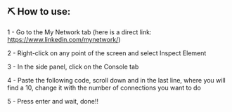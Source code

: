 ## ⛏️ How to use:

1 - Go to the My Network tab (here is a direct link: https://www.linkedin.com/mynetwork/)

2 - Right-click on any point of the screen and select Inspect Element

3 - In the side panel, click on the Console tab

4 - Paste the following code, scroll down and in the last line, where you will find a 10, change it with the number of connections you want to do

5 - Press enter and wait, done!!
